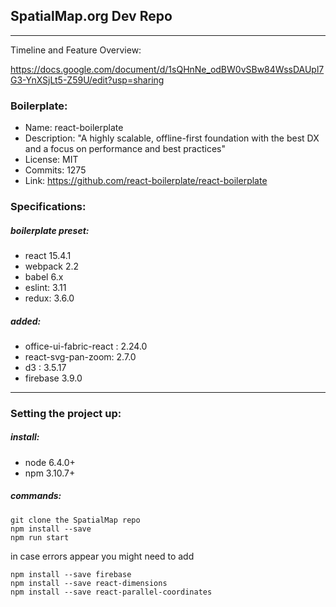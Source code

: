 ## SpatialMap.org Dev Repo

---
Timeline and Feature Overview:

https://docs.google.com/document/d/1sQHnNe_odBW0vSBw84WssDAUpl7G3-YnXSjLt5-Z59U/edit?usp=sharing

### Boilerplate:

- Name: react-boilerplate
- Description: "A highly scalable, offline-first foundation with the best DX and a focus on performance and best practices"
- License: MIT
- Commits: 1275
- Link: https://github.com/react-boilerplate/react-boilerplate

### Specifications:

##### boilerplate preset:
- react 15.4.1
- webpack 2.2
- babel 6.x
- eslint: 3.11
- redux: 3.6.0

##### added:
- office-ui-fabric-react : 2.24.0
- react-svg-pan-zoom: 2.7.0
- d3 : 3.5.17
- firebase 3.9.0

---

### Setting the project up:

##### install:
- node 6.4.0+
- npm 3.10.7+

##### commands:
```
git clone the SpatialMap repo
npm install --save
npm run start
```

in case errors appear you might need to add

```
npm install --save firebase
npm install --save react-dimensions
npm install --save react-parallel-coordinates
```
